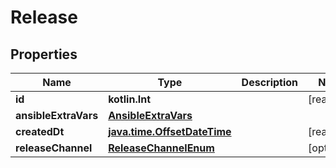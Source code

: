 
# Release

## Properties
Name | Type | Description | Notes
------------ | ------------- | ------------- | -------------
**id** | **kotlin.Int** |  |  [readonly]
**ansibleExtraVars** | [**AnsibleExtraVars**](AnsibleExtraVars.md) |  | 
**createdDt** | [**java.time.OffsetDateTime**](java.time.OffsetDateTime.md) |  |  [readonly]
**releaseChannel** | [**ReleaseChannelEnum**](ReleaseChannelEnum.md) |  |  [optional]



